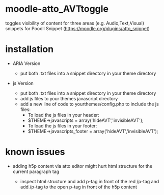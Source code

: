 # moodle-atto_AVTtoggle
toggles visibility of content for three areas (e.g. Audio,Text,Visual)  
snippets for Poodll Snippet (https://moodle.org/plugins/atto_snippet)

# installation
+ ARIA Version
  - put both .txt files into a snippet directory in your theme directory
 
+ js Version
  + put both .txt files into a snippet directory in your theme directory
  + add js files to your themes javascript directory
  + add a new line of code to yourthemes/config.php to include the js files:
    - To load the js files in your header:
    - $THEME->javascripts = array('hideAVT','invisibleAVT');
    - To load the js files in your footer:
    - $THEME->javascripts_footer = array('hideAVT','invisibleAVT');

# known issues
+ adding h5p content via atto editor might hurt html structure for the current paragraph tag <p>
  + inspect html structure and add p-tag in front of the red /p-tag and add /p-tag to the open p-tag in front of the h5p content   
  
